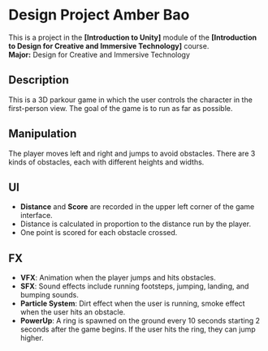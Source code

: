 # Design Project Amber Bao

This is a project in the **[Introduction to Unity]** module of the **[Introduction to Design for Creative and Immersive Technology]** course.  
**Major:** Design for Creative and Immersive Technology

## Description
This is a 3D parkour game in which the user controls the character in the first-person view. The goal of the game is to run as far as possible.

## Manipulation
The player moves left and right and jumps to avoid obstacles. There are 3 kinds of obstacles, each with different heights and widths.

## UI
- **Distance** and **Score** are recorded in the upper left corner of the game interface.
- Distance is calculated in proportion to the distance run by the player.
- One point is scored for each obstacle crossed.

## FX
- **VFX**: Animation when the player jumps and hits obstacles.
- **SFX**: Sound effects include running footsteps, jumping, landing, and bumping sounds.
- **Particle System**: Dirt effect when the user is running, smoke effect when the user hits an obstacle.
- **PowerUp**: A ring is spawned on the ground every 10 seconds starting 2 seconds after the game begins. If the user hits the ring, they can jump higher.
